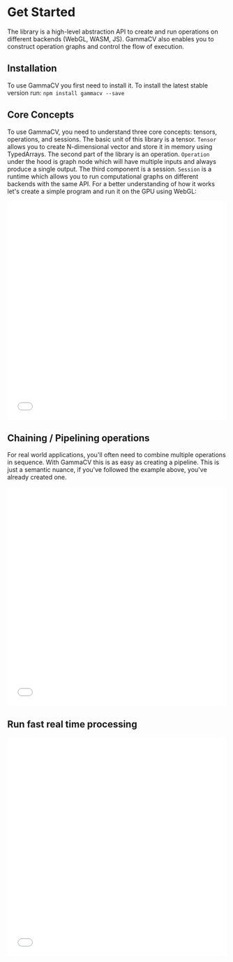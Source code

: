 # Get Started

The library is a high-level abstraction API to create and run operations on different backends (WebGL, WASM, JS). GammaCV also enables you to construct operation graphs and control the flow of execution.

## Installation
To use GammaCV you first need to install it. 
To install the latest stable version run:
`npm install gammacv --save`

## Core Concepts
To use GammaCV, you need to understand three core concepts: tensors, operations, and sessions. The basic unit of this library is a tensor. `Tensor` allows you to create N-dimensional vector and store it in memory using TypedArrays. The second part of the library is an operation. `Operation` under the hood is graph node which will have multiple inputs and always produce a single output. The third component is a session. `Session` is a runtime which allows you to run computational graphs on different backends with the same API. For a better understanding of how it works let's create a simple program and run it on the GPU using WebGL:

<iframe height="500" style="width: 100%;" scrolling="no" title="GammaCV core concetpts" src="//codepen.io/WorldThirteen/embed/RdvoZb/?height=500&theme-id=dark&default-tab=js,result" frameborder="no" allowtransparency="true" allowfullscreen="true">
  See the Pen <a href='https://codepen.io/WorldThirteen/pen/RdvoZb/'>GammaCV core concetpts</a> by Mihail
  (<a href='https://codepen.io/WorldThirteen'>@WorldThirteen</a>) on <a href='https://codepen.io'>CodePen</a>.
</iframe>

## Chaining / Pipelining operations
For real world applications, you'll often need to combine multiple operations in sequence. With GammaCV this is as easy as creating a pipeline. This is just a semantic nuance, if you've followed the example above, you've already created one.

<iframe height="500" style="width: 100%;" scrolling="no" title="GammaCV pipelining operatios example" src="//codepen.io/WorldThirteen/embed/wONzjL/?height=500&theme-id=dark&default-tab=js,result" frameborder="no" allowtransparency="true" allowfullscreen="true">
  See the Pen <a href='https://codepen.io/WorldThirteen/pen/wONzjL/'>GammaCV pipelining operatios example</a> by Mihail
  (<a href='https://codepen.io/WorldThirteen'>@WorldThirteen</a>) on <a href='https://codepen.io'>CodePen</a>.
</iframe>

## Run fast real time processing

<iframe height="500" style="width: 100%;" scrolling="no" title="GammaCV pipelining operatios example" src="//codepen.io/WorldThirteen/embed/KEJgrz/?height=500&theme-id=dark&default-tab=js,result" frameborder="no" allowtransparency="true" allowfullscreen="true" allow="camera">
  See the Pen <a href='https://codepen.io/WorldThirteen/pen/KEJgrz/'>GammaCV pipelining operatios example</a> by Mihail
  (<a href='https://codepen.io/WorldThirteen'>@WorldThirteen</a>) on <a href='https://codepen.io'>CodePen</a>.
</iframe>
